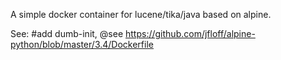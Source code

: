 
A simple docker container for lucene/tika/java based on alpine.

See:
 #add dumb-init, @see https://github.com/jfloff/alpine-python/blob/master/3.4/Dockerfile
